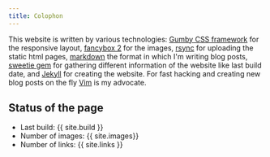 ```yaml
---
title: Colophon
---
```


This website is written by various technologies: [Gumby CSS framework](http://gumbyframework.com/) for the responsive layout, [fancybox 2](http://fancyapps.com/fancybox/) for the images, [rsync](http://en.wikipedia.org/wiki/Rsync) for uploading the static html pages, [markdown](http://daringfireball.net/projects/markdown/) the format in which I'm writing blog posts, [sweetie gem](https://github.com/wikimatze/sweetie) for gathering different information of the website like last build date, and [Jekyll](http://jekyllrb.com) for creating the website. For fast hacking and creating new blog posts on the fly [Vim](http://www.vim.org) is my advocate.


## Status of the page

- <span class="danger label">Last build:</span> {{ site.build }}
- <span class="warning label">Number of images:</span> {{ site.images}}
- <span class="success label">Number of links:</span> {{ site.links }}

